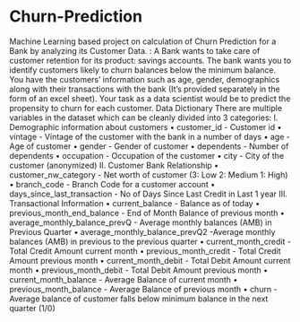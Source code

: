 # Churn-Prediction
Machine Learning based project on calculation of Churn Prediction for a Bank by analyzing its Customer Data.
: A Bank wants to take care of customer retention for its product: savings accounts. The bank wants you to identify customers likely to churn balances below the minimum balance. You have the customers’ information such as age, gender, demographics along with their transactions with the bank (It’s provided separately in the form of an excel sheet).
Your task as a data scientist would be to predict the propensity to churn for each customer.
Data Dictionary
There are multiple variables in the dataset which can be cleanly divided into 3 categories:
I. Demographic information about customers
•	customer_id - Customer id 
•	vintage - Vintage of the customer with the bank in a number of days 
•	age - Age of customer 
•	gender - Gender of customer 
•	dependents - Number of dependents 
•	occupation - Occupation of the customer 
•	city - City of the customer (anonymized) 
II. Customer Bank Relationship
•	customer_nw_category - Net worth of customer (3: Low 2: Medium 1: High) 
•	branch_code - Branch Code for a customer account 
•	days_since_last_transaction - No of Days Since Last Credit in Last 1 year 
III. Transactional Information
•	current_balance - Balance as of today 
•	previous_month_end_balance - End of Month Balance of previous month 
•	average_monthly_balance_prevQ - Average monthly balances (AMB) in Previous Quarter 
•	average_monthly_balance_prevQ2 -Average monthly balances (AMB) in previous to the previous quarter 
•	current_month_credit - Total Credit Amount current month 
•	previous_month_credit - Total Credit Amount previous month 
•	current_month_debit - Total Debit Amount current month 
•	previous_month_debit - Total Debit Amount previous month 
•	current_month_balance - Average Balance of current month 
•	previous_month_balance - Average Balance of previous month 
•	churn - Average balance of customer falls below minimum balance in the next quarter (1/0) 
